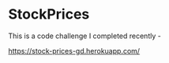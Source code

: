 # StockPrices
This is a code challenge I completed recently - 

https://stock-prices-gd.herokuapp.com/
